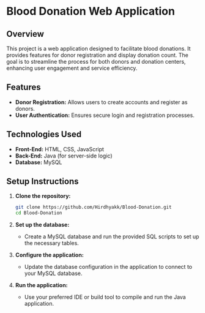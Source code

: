 # Blood Donation Web Application

## Overview
This project is a web application designed to facilitate blood donations. It provides features for donor registration and display donation count. The goal is to streamline the process for both donors and donation centers, enhancing user engagement and service efficiency.

## Features
- **Donor Registration:** Allows users to create accounts and register as donors.
- **User Authentication:** Ensures secure login and registration processes.

## Technologies Used
- **Front-End:** HTML, CSS, JavaScript
- **Back-End:** Java (for server-side logic)
- **Database:** MySQL

## Setup Instructions
1. **Clone the repository:**
   ```bash
   git clone https://github.com/Hirdhyakk/Blood-Donation.git
   cd Blood-Donation
   ```

2. **Set up the database:**
   - Create a MySQL database and run the provided SQL scripts to set up the necessary tables.

3. **Configure the application:**
   - Update the database configuration in the application to connect to your MySQL database.

4. **Run the application:**
   - Use your preferred IDE or build tool to compile and run the Java application.
